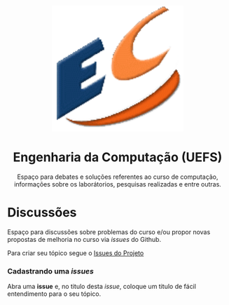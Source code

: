 <p align="center">
<img src="img/logo.jpg" width="300" alt="ECOMP">
</p>
<h1 align="center">Engenharia da Computação (UEFS)</h1>
<p align="center"> Espaço para debates e soluções referentes ao curso de computação, informações sobre os laborátorios, pesquisas realizadas e entre outras.</p>

# Discussões

Espaço para discussões sobre problemas do curso e/ou propor novas propostas de melhoria no curso via _issues_ do Github.

Para criar seu tópico segue o [ Issues do Projeto ](https://github.com/wstroks/Ecomp-Uefs/issues)

### Cadastrando uma _issues_

Abra uma **issue** e, no titulo desta _issue_, coloque um titulo de fácil entendimento para o seu tópico.



